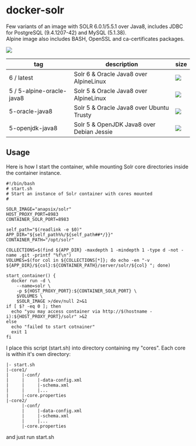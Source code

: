docker-solr
===================

Few variants of an image with SOLR 6.0.1/5.5.1 over Java8, includes JDBC for PostgreSQL (9.4.1207-42) and MySQL (5.1.38).  
Alpine image also includes BASH, OpenSSL and ca-certificates packages.

[![](https://badge.imagelayers.io/anapsix/solr:latest.svg)](https://imagelayers.io/?images=anapsix/solr:latest)

| tag                          | description                      | size |
| ---------------------------- | -------------------------------- | ---- |
| 6 / latest | Solr 6 & Oracle Java8 over AlpineLinux    | [![](https://badge.imagelayers.io/anapsix/solr:latest.svg)](https://imagelayers.io/?images=anapsix/solr:latest) |
| 5 / 5-alpine-oracle-java8 | Solr 5 & Oracle Java8 over AlpineLinux    | [![](https://badge.imagelayers.io/anapsix/solr:latest.svg)](https://imagelayers.io/?images=anapsix/solr:5) |
| 5-oracle-java8                 | Solr 5 & Oracle Java8 over Ubuntu Trusty  | [![](https://badge.imagelayers.io/anapsix/solr:oracle-java8.svg)](https://imagelayers.io/?images=anapsix/solr:5-oracle-java8) |
| 5-openjdk-java8                | Solr 5 & OpenJDK Java8 over Debian Jessie | [![](https://badge.imagelayers.io/anapsix/solr:openjdk-java8.svg)](https://imagelayers.io/?images=anapsix/solr:5-openjdk-java8) |

## Usage

Here is how I start the container, while mounting Solr core directories inside the container instance.

    #!/bin/bash
    # start.sh
    # Start an instance of Solr container with cores mounted
    #

    SOLR_IMAGE="anapsix/solr"
    HOST_PROXY_PORT=8983
    CONTAINER_SOLR_PORT=8983

    self_path="$(readlink -e $0)"
    APP_DIR="${self_path%%/${self_path##*/}}"
    CONTAINER_PATH="/opt/solr"

    COLLECTIONS=$(find ${APP_DIR} -maxdepth 1 -mindepth 1 -type d -not -name .git -printf "%f\n")
    VOLUMES=$(for col in ${COLLECTIONS[*]}; do echo -en "-v ${APP_DIR}/${col}:${CONTAINER_PATH}/server/solr/${col} "; done)

    start_container() {
      docker run -d \
        --name=solr \
        -p ${HOST_PROXY_PORT}:${CONTAINER_SOLR_PORT} \
        $VOLUMES \
        $SOLR_IMAGE >/dev/null 2>&1
    if [ $? -eq 0 ]; then
      echo "you may access container via http://$(hostname -i):${HOST_PROXY_PORT}/solr" >&2
    else
      echo "failed to start cotnainer"
      exit 1
    fi



I place this script (start.sh) into directory containing my "cores". Each core is within it's own directory:

    |- start.sh
    |-core1/
    |     |-conf/
    |     |     |-data-config.xml
    |     |     |-schema.xml
    |     |     |...
    |     |-core.properties
    |-core2/
          |-conf/
          |     |-data-config.xml
          |     |-schema.xml
          |     |...
          |-core.properties

and just run start.sh
